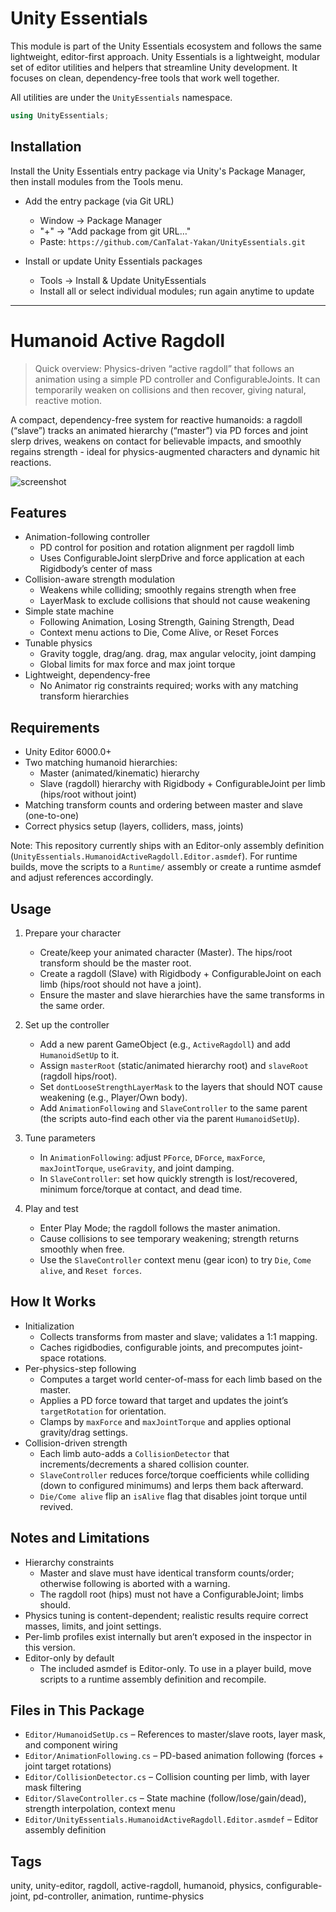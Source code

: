 # Unity Essentials

This module is part of the Unity Essentials ecosystem and follows the same lightweight, editor-first approach.
Unity Essentials is a lightweight, modular set of editor utilities and helpers that streamline Unity development. It focuses on clean, dependency-free tools that work well together.

All utilities are under the `UnityEssentials` namespace.

```csharp
using UnityEssentials;
```

## Installation

Install the Unity Essentials entry package via Unity's Package Manager, then install modules from the Tools menu.

- Add the entry package (via Git URL)
  - Window → Package Manager
  - "+" → "Add package from git URL…"
  - Paste: `https://github.com/CanTalat-Yakan/UnityEssentials.git`

- Install or update Unity Essentials packages
  - Tools → Install & Update UnityEssentials
  - Install all or select individual modules; run again anytime to update

---

# Humanoid Active Ragdoll

> Quick overview: Physics-driven “active ragdoll” that follows an animation using a simple PD controller and ConfigurableJoints. It can temporarily weaken on collisions and then recover, giving natural, reactive motion.

A compact, dependency-free system for reactive humanoids: a ragdoll (“slave”) tracks an animated hierarchy (“master”) via PD forces and joint slerp drives, weakens on contact for believable impacts, and smoothly regains strength - ideal for physics-augmented characters and dynamic hit reactions.

![screenshot](Documentation/Screenshot.png)

## Features
- Animation-following controller
  - PD control for position and rotation alignment per ragdoll limb
  - Uses ConfigurableJoint slerpDrive and force application at each Rigidbody’s center of mass
- Collision-aware strength modulation
  - Weakens while colliding; smoothly regains strength when free
  - LayerMask to exclude collisions that should not cause weakening
- Simple state machine
  - Following Animation, Losing Strength, Gaining Strength, Dead
  - Context menu actions to Die, Come Alive, or Reset Forces
- Tunable physics
  - Gravity toggle, drag/ang. drag, max angular velocity, joint damping
  - Global limits for max force and max joint torque
- Lightweight, dependency-free
  - No Animator rig constraints required; works with any matching transform hierarchies

## Requirements
- Unity Editor 6000.0+
- Two matching humanoid hierarchies:
  - Master (animated/kinematic) hierarchy
  - Slave (ragdoll) hierarchy with Rigidbody + ConfigurableJoint per limb (hips/root without joint)
- Matching transform counts and ordering between master and slave (one-to-one)
- Correct physics setup (layers, colliders, mass, joints)

Note: This repository currently ships with an Editor-only assembly definition (`UnityEssentials.HumanoidActiveRagdoll.Editor.asmdef`). For runtime builds, move the scripts to a `Runtime/` assembly or create a runtime asmdef and adjust references accordingly.

## Usage
1) Prepare your character
   - Create/keep your animated character (Master). The hips/root transform should be the master root.
   - Create a ragdoll (Slave) with Rigidbody + ConfigurableJoint on each limb (hips/root should not have a joint).
   - Ensure the master and slave hierarchies have the same transforms in the same order.

2) Set up the controller
   - Add a new parent GameObject (e.g., `ActiveRagdoll`) and add `HumanoidSetUp` to it.
   - Assign `masterRoot` (static/animated hierarchy root) and `slaveRoot` (ragdoll hips/root).
   - Set `dontLooseStrengthLayerMask` to the layers that should NOT cause weakening (e.g., Player/Own body).
   - Add `AnimationFollowing` and `SlaveController` to the same parent (the scripts auto-find each other via the parent `HumanoidSetUp`).

3) Tune parameters
   - In `AnimationFollowing`: adjust `PForce`, `DForce`, `maxForce`, `maxJointTorque`, `useGravity`, and joint damping.
   - In `SlaveController`: set how quickly strength is lost/recovered, minimum force/torque at contact, and dead time.

4) Play and test
   - Enter Play Mode; the ragdoll follows the master animation.
   - Cause collisions to see temporary weakening; strength returns smoothly when free.
   - Use the `SlaveController` context menu (gear icon) to try `Die`, `Come alive`, and `Reset forces`.

## How It Works
- Initialization
  - Collects transforms from master and slave; validates a 1:1 mapping.
  - Caches rigidbodies, configurable joints, and precomputes joint-space rotations.
- Per-physics-step following
  - Computes a target world center-of-mass for each limb based on the master.
  - Applies a PD force toward that target and updates the joint’s `targetRotation` for orientation.
  - Clamps by `maxForce` and `maxJointTorque` and applies optional gravity/drag settings.
- Collision-driven strength
  - Each limb auto-adds a `CollisionDetector` that increments/decrements a shared collision counter.
  - `SlaveController` reduces force/torque coefficients while colliding (down to configured minimums) and lerps them back afterward.
  - `Die/Come alive` flip an `isAlive` flag that disables joint torque until revived.

## Notes and Limitations
- Hierarchy constraints
  - Master and slave must have identical transform counts/order; otherwise following is aborted with a warning.
  - The ragdoll root (hips) must not have a ConfigurableJoint; limbs should.
- Physics tuning is content-dependent; realistic results require correct masses, limits, and joint settings.
- Per-limb profiles exist internally but aren’t exposed in the inspector in this version.
- Editor-only by default
  - The included asmdef is Editor-only. To use in a player build, move scripts to a runtime assembly definition and recompile.

## Files in This Package
- `Editor/HumanoidSetUp.cs` – References to master/slave roots, layer mask, and component wiring
- `Editor/AnimationFollowing.cs` – PD-based animation following (forces + joint target rotations)
- `Editor/CollisionDetector.cs` – Collision counting per limb, with layer mask filtering
- `Editor/SlaveController.cs` – State machine (follow/lose/gain/dead), strength interpolation, context menu
- `Editor/UnityEssentials.HumanoidActiveRagdoll.Editor.asmdef` – Editor assembly definition

## Tags
unity, unity-editor, ragdoll, active-ragdoll, humanoid, physics, configurable-joint, pd-controller, animation, runtime-physics
